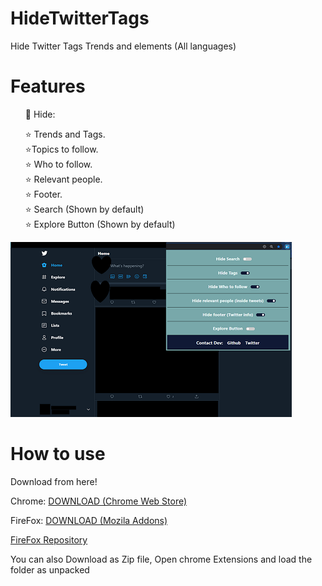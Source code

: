 # HideTwitterTags

Hide Twitter Tags Trends and elements (All languages)

# Features

 <ul>
    🌠 Hide:
 
 ⭐ Trends and Tags.<br>
 ⭐Topics to follow.<br>
 ⭐ Who to follow.<br>
 ⭐ Relevant people.<br>
 ⭐ Footer.<br>
 ⭐ Search (Shown by default)<br>
 ⭐ Explore Button (Shown by default) 
</ul>

![Screenshot](https://github.com/Sal7one/HideTwitterTags/blob/master/newscreenshot.png?raw=true)

# How to use

Download from here!

Chrome:
[DOWNLOAD (Chrome Web Store)](https://chrome.google.com/webstore/detail/twitter-tags-hider/njfgdkckokikphjhheihclmnjnbchfci)

FireFox:
[DOWNLOAD (Mozila Addons)](https://addons.mozilla.org/en-US/firefox/addon/twitter-tags-and-trends-hider/)

[FireFox Repository](https://github.com/Sal7one/HideTwitterTags/tree/firefoxversion)

You can also
Download as Zip file, Open chrome Extensions and load the folder as unpacked
